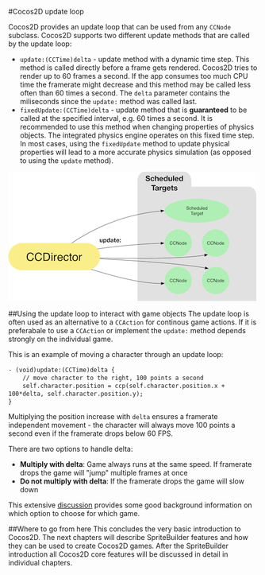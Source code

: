 #Cocos2D update loop


Cocos2D provides an update loop that can be used from any `CCNode` subclass.
Cocos2D supports two different update methods that are called by the update loop:

- `update:(CCTime)delta` - update method with a dynamic time step. This method is called directly before a frame gets rendered. Cocos2D tries to render up to 60 frames a second. If the app consumes too much CPU time the framerate might decrease and this method may be called less often than 60 times a second. The `delta` parameter contains the miliseconds since the `update:` method was called last. 
- `fixedUpdate:(CCTime)delta` - update method that is **guaranteed** to be called at the specified interval, e.g. 60 times a second. It is recommended to use this method when changing properties of physics objects. The integrated physics engine operates on this fixed time step. In most cases, using the `fixedUpdate` method to update physical properties will lead to a more accurate physics simulation (as opposed to using the `update` method).

![image](schedule-update-diagram.png)

##Using the update loop to interact with game objects
The update loop is often used as an alternative to a `CCAction` for continous game actions.
If it is preferabale to use a `CCAction` or implement the `update:` method depends strongly on the individual game.

This is an example of moving a character through an update loop:

    - (void)update:(CCTime)delta {
        // move character to the right, 100 points a second
        self.character.position = ccp(self.character.position.x + 100*delta, self.character.position.y);
    }
    
Multiplying the position increase with `delta` ensures a framerate independent movement - the character will always move 100 points a second even if the framerate drops below 60 FPS. 

There are two options to handle delta:

- **Multiply with delta**: Game always runs at the same speed. If framerate drops the game will "jump" multiple frames at once
- **Do not multiply with delta**: If the framerate drops the game will slow down

This extensive [discussion](http://www.learn-cocos2d.com/2013/10/game-engine-multiply-delta-time-or-not/) provides some good background information on which option to choose for which game.


##Where to go from here
This concludes the very basic introduction to Cocos2D. The next chapters will describe SpriteBuilder features and how they can be used to create Cocos2D games. After the SpriteBuilder introduction all Cocos2D core features will be discussed in detail in individual chapters.
